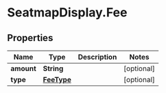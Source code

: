 # SeatmapDisplay.Fee

## Properties

Name | Type | Description | Notes
------------ | ------------- | ------------- | -------------
**amount** | **String** |  | [optional] 
**type** | [**FeeType**](FeeType.md) |  | [optional] 


